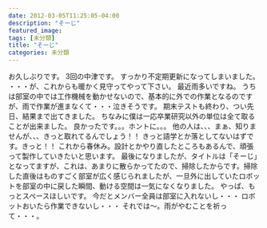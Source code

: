 ```yaml
---
date: 2012-03-05T11:25:05-04:00
description: "そーじ"
featured_image: 
tags: [未分類]
title: "そーじ"
categories: 未分類
---
```


お久しぶりです。
3回の中津です。
すっかり不定期更新になってしまいました。
・・・が、これからも暖かく見守ってやって下さい。
最近雨多いですね。
うちは部室の中では工作機械を動かせないので、基本的に外での作業となるのですが、雨で作業が進まなくて・・・泣きそうです。
期末テストも終わり、つい先日、結果まで出てきました。
ちなみに僕は一応卒業研究以外の単位は全て取ることが出来ました。
良かったです。。。ホントに。。。
他の人は、、、まぁ、知りませんが、、、きっと取れてるんでしょう！！
きっと語学とか落としてないはずです。きっと！！
これから春休み。設計とかやり直したところもあるんで、頑張って製作していきたいと思います。
最後になりましたが、タイトルは「そーじ」となってますが、これは、あまりに散らかってたので、掃除したからです。掃除した直後はものすごく部室が広く感じられましたが、一旦外に出していたロボットを部室の中に戻した瞬間、動ける空間は一気になくなりました。
やっぱ、もっとスペースほしいです。
今だとメンバー全員は部室に入れないし・・・
ロボットおいたら作業できないし・・・
それでは〜。雨がやむことを祈って・・・。
